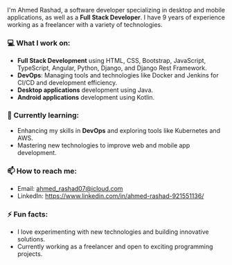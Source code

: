 I'm Ahmed Rashad, a software developer specializing in desktop and mobile applications, as well as a **Full Stack Developer**. I have 9 years of experience working as a freelancer with a variety of technologies.
### 💻 What I work on:

- **Full Stack Development** using HTML, CSS, Bootstrap, JavaScript, TypeScript, Angular, Python, Django, and Django Rest Framework.
- **DevOps**: Managing tools and technologies like Docker and Jenkins for CI/CD and development efficiency.
- **Desktop applications** development using Java.
- **Android applications** development using Kotlin.

### 🌱 Currently learning:

- Enhancing my skills in **DevOps** and exploring tools like Kubernetes and AWS.
- Mastering new technologies to improve web and mobile app development.

### 📫 How to reach me:

- Email: ahmed_rashad07@icloud.com
- LinkedIn: https://www.linkedin.com/in/ahmed-rashad-921551136/

### ⚡ Fun facts:

- I love experimenting with new technologies and building innovative solutions.
- Currently working as a freelancer and open to exciting programming projects.
